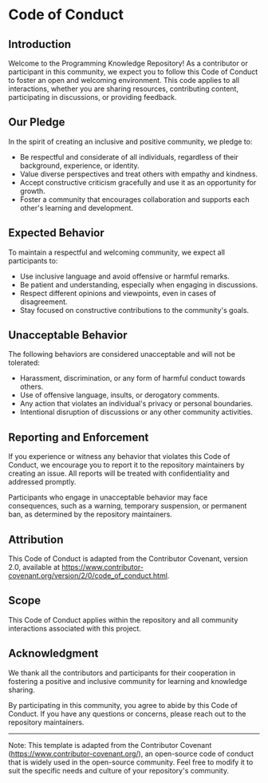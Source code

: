 # Code of Conduct

## Introduction

Welcome to the Programming Knowledge Repository! As a contributor or participant in this community, we expect you to follow this Code of Conduct to foster an open and welcoming environment. This code applies to all interactions, whether you are sharing resources, contributing content, participating in discussions, or providing feedback.

## Our Pledge

In the spirit of creating an inclusive and positive community, we pledge to:

- Be respectful and considerate of all individuals, regardless of their background, experience, or identity.
- Value diverse perspectives and treat others with empathy and kindness.
- Accept constructive criticism gracefully and use it as an opportunity for growth.
- Foster a community that encourages collaboration and supports each other's learning and development.

## Expected Behavior

To maintain a respectful and welcoming community, we expect all participants to:

- Use inclusive language and avoid offensive or harmful remarks.
- Be patient and understanding, especially when engaging in discussions.
- Respect different opinions and viewpoints, even in cases of disagreement.
- Stay focused on constructive contributions to the community's goals.

## Unacceptable Behavior

The following behaviors are considered unacceptable and will not be tolerated:

- Harassment, discrimination, or any form of harmful conduct towards others.
- Use of offensive language, insults, or derogatory comments.
- Any action that violates an individual's privacy or personal boundaries.
- Intentional disruption of discussions or any other community activities.

## Reporting and Enforcement

If you experience or witness any behavior that violates this Code of Conduct, we encourage you to report it to the repository maintainers by creating an issue. All reports will be treated with confidentiality and addressed promptly.

Participants who engage in unacceptable behavior may face consequences, such as a warning, temporary suspension, or permanent ban, as determined by the repository maintainers.

## Attribution

This Code of Conduct is adapted from the Contributor Covenant, version 2.0, available at https://www.contributor-covenant.org/version/2/0/code_of_conduct.html.

## Scope

This Code of Conduct applies within the repository and all community interactions associated with this project.

## Acknowledgment

We thank all the contributors and participants for their cooperation in fostering a positive and inclusive community for learning and knowledge sharing.

By participating in this community, you agree to abide by this Code of Conduct. If you have any questions or concerns, please reach out to the repository maintainers.

---
Note: This template is adapted from the Contributor Covenant (https://www.contributor-covenant.org/), an open-source code of conduct that is widely used in the open-source community. Feel free to modify it to suit the specific needs and culture of your repository's community.
